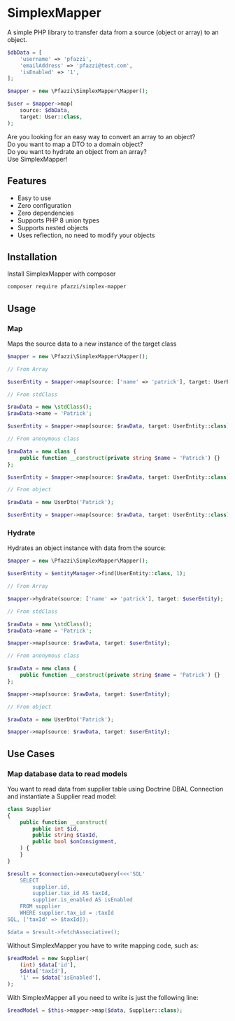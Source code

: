 # SimplexMapper

A simple PHP library to transfer data from a source (object or array) to an object.

```php
$dbData = [
    'username' => 'pfazzi',
    'emailAddress' => 'pfazzi@test.com',
    'isEnabled' => '1',
];

$mapper = new \Pfazzi\SimplexMapper\Mapper();

$user = $mapper->map(
    source: $dbData, 
    target: User::class, 
);
```

Are you looking for an easy way to convert an array to an object?  
Do you want to map a DTO to a domain object?  
Do you want to hydrate an object from an array?  
Use SimplexMapper! 

## Features

- Easy to use
- Zero configuration
- Zero dependencies
- Supports PHP 8 union types
- Supports nested objects
- Uses reflection, no need to modify your objects

## Installation

Install SimplexMapper with composer

```bash
composer require pfazzi/simplex-mapper
```

## Usage

### Map

Maps the source data to a new instance of the target class

```php
$mapper = new \Pfazzi\SimplexMapper\Mapper();

// From Array 

$userEntity = $mapper->map(source: ['name' => 'patrick'], target: UserEntity::class);

// From stdClass 

$rawData = new \stdClass();
$rawData->name = 'Patrick';

$userEntity = $mapper->map(source: $rawData, target: UserEntity::class);

// From anonymous class

$rawData = new class {
    public function __construct(private string $name = 'Patrick') {}
};

$userEntity = $mapper->map(source: $rawData, target: UserEntity::class);

// From object

$rawData = new UserDto('Patrick');

$userEntity = $mapper->map(source: $rawData, target: UserEntity::class);
```

### Hydrate

Hydrates an object instance with data from the source:

```php
$mapper = new \Pfazzi\SimplexMapper\Mapper();

$userEntity = $entityManager->find(UserEntity::class, 1);

// From Array 

$mapper->hydrate(source: ['name' => 'patrick'], target: $userEntity);

// From stdClass 

$rawData = new \stdClass();
$rawData->name = 'Patrick';

$mapper->map(source: $rawData, target: $userEntity);

// From anonymous class

$rawData = new class {
    public function __construct(private string $name = 'Patrick') {}
};

$mapper->map(source: $rawData, target: $userEntity);

// From object

$rawData = new UserDto('Patrick');

$mapper->map(source: $rawData, target: $userEntity);
```

## Use Cases

### Map database data to read models

You want to read data from supplier table using Doctrine DBAL Connection and instantiate a Supplier read model:

```php
class Supplier
{
    public function __construct(
        public int $id,
        public string $taxId,
        public bool $onConsignment,
    ) {
    }
}

$result = $connection->executeQuery(<<<'SQL'
    SELECT
        supplier.id,
        supplier.tax_id AS taxId,
        supplier.is_enabled AS isEnabled
    FROM supplier
    WHERE supplier.tax_id = :taxId
SQL, ['taxId' => $taxId]);

$data = $result->fetchAssociative();
```

Without SimplexMapper you have to write mapping code, such as:

```php
$readModel = new Supplier(
    (int) $data['id'],
    $data['taxId'],
    '1' == $data['isEnabled'],
);
```

With SimplexMapper all you need to write is just the following line:

```php
$readModel = $this->mapper->map($data, Supplier::class);
```
